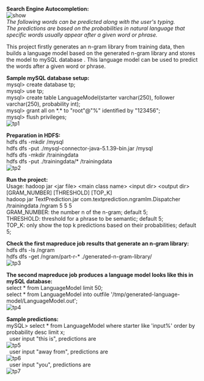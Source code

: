 **Search Engine Autocompletion:**<br/>
![show](https://cloud.githubusercontent.com/assets/22739177/21748185/f34673c6-d532-11e6-9b4c-e6cacec76eea.PNG)<br/>
*The following words can be predicted along with the user's typing.*<br/>
*The predictions are based on the probabilities in natural language that specific words usually appear after a given word or phrase.*<br/>

This project firstly generates an n-gram library from training data, then builds a language model based on the generated n-gram library
and stores the model to mySQL database . This language model can be used to predict the words after a given word or phrase.

**Sample mySQL database setup:<br/>**
mysql> create database tp;<br/>
mysql> use tp;<br/>
mysql> create table LanguageModel(starter varchar(250), follower varchar(250), probability int);<br/>
mysql> grant all on \*.\* to "root"@"%" identified by "123456";<br/>
mysql> flush privileges;<br/>
![tp1](https://cloud.githubusercontent.com/assets/22739177/21748178/f31d7eda-d532-11e6-8990-3459fb19bfe3.PNG)<br/>

**Preparation in HDFS:**<br/>
hdfs dfs -mkdir /mysql<br/>
hdfs dfs -put ./mysql-connector-java-5.1.39-bin.jar /mysql<br/>
hdfs dfs -mkdir /trainingdata<br/>
hdfs dfs -put ./trainingdata/* /trainingdata<br/>
![tp2](https://cloud.githubusercontent.com/assets/22739177/21748179/f334987c-d532-11e6-8e1f-00c01b09796f.PNG)

**Run the project:**<br/>
Usage: hadoop jar \<jar file\> \<main class name\> \<input dir\> \<output dir\> [GRAM_NUMBER] [THRESHOLD] [TOP_K]<br/>
hadoop jar TextPrediction.jar com.textprediction.ngramlm.Dispatcher /trainingdata /ngram 5 5 5<br/>
GRAM_NUMBER: the number n of the n-gram; default 5;<br/>
THRESHOLD: threshold for a phrase to be semantic; default 5;<br/>
TOP_K: only show the top k predictions based on their probabilities; default 5;<br/>

**Check the first mapreduce job results that generate an n-gram library:**<br/>
hdfs dfs -ls /ngram<br/>
hdfs dfs -get /ngram/part-r-* ./generated-n-gram-library/<br/>
![tp3](https://cloud.githubusercontent.com/assets/22739177/21748181/f339a3f8-d532-11e6-89f2-1983d254da05.PNG)<br/>

**The second mapreduce job produces a language model looks like this in mySQL database:**<br/>
select \* from LanguageModel limit 50;<br/>
select \* from LanguageModel into outfile '/tmp/generated-language-model/LanguageModel.out';<br/>
![tp4](https://cloud.githubusercontent.com/assets/22739177/21748180/f339a556-d532-11e6-9968-aa9cc21e48a0.PNG)<br/>

**Sample predictions:**<br/>
mySQL> select * from LanguageModel where starter like 'input%' order by probability desc limit x;<br/>
&nbsp;&nbsp;user input "this is", predictions are<br/>
![tp5](https://cloud.githubusercontent.com/assets/22739177/21748184/f33c40b8-d532-11e6-8b5c-71003ea384f5.PNG)<br/>
&nbsp;&nbsp;user input "away from", predictions are<br/>
![tp6](https://cloud.githubusercontent.com/assets/22739177/21748182/f33a017c-d532-11e6-85f2-0d791087da9b.PNG)<br/>
&nbsp;&nbsp;user input "you", predictions are<br/>
![tp7](https://cloud.githubusercontent.com/assets/22739177/21748183/f33a62fc-d532-11e6-9b11-7d0230d5ff8d.PNG)<br/>


